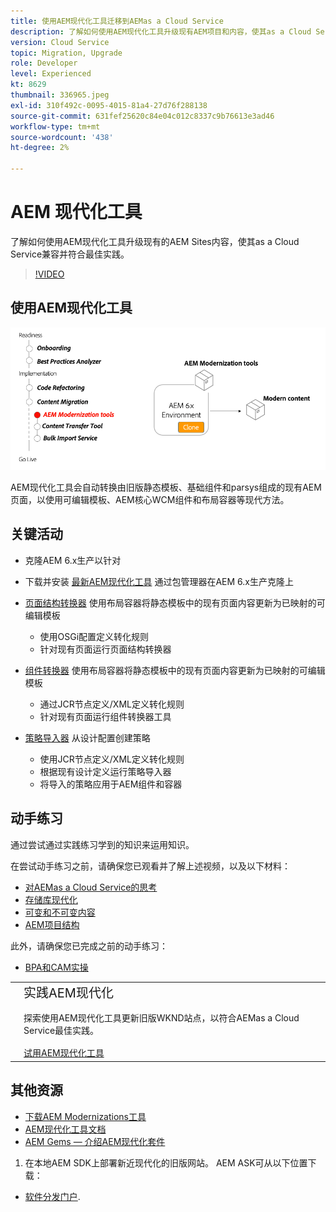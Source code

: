 ```yaml
---
title: 使用AEM现代化工具迁移到AEMas a Cloud Service
description: 了解如何使用AEM现代化工具升级现有AEM项目和内容，使其as a Cloud Service兼容。
version: Cloud Service
topic: Migration, Upgrade
role: Developer
level: Experienced
kt: 8629
thumbnail: 336965.jpeg
exl-id: 310f492c-0095-4015-81a4-27d76f288138
source-git-commit: 631fef25620c84e04c012c8337c9b76613e3ad46
workflow-type: tm+mt
source-wordcount: '438'
ht-degree: 2%

---
```



# AEM 现代化工具

了解如何使用AEM现代化工具升级现有的AEM Sites内容，使其as a Cloud Service兼容并符合最佳实践。

>[!VIDEO](https://video.tv.adobe.com/v/336965/?quality=12&learn=on)

## 使用AEM现代化工具

![AEM现代化工具生命周期](./assets/aem-modernization-tools.png)

AEM现代化工具会自动转换由旧版静态模板、基础组件和parsys组成的现有AEM页面，以使用可编辑模板、AEM核心WCM组件和布局容器等现代方法。

## 关键活动

+ 克隆AEM 6.x生产以针对
+ 下载并安装 [最新AEM现代化工具](https://github.com/adobe/aem-modernize-tools/releases/latest) 通过包管理器在AEM 6.x生产克隆上

+ [页面结构转换器](https://opensource.adobe.com/aem-modernize-tools/pages/structure/about.html) 使用布局容器将静态模板中的现有页面内容更新为已映射的可编辑模板
   + 使用OSGi配置定义转化规则
   + 针对现有页面运行页面结构转换器

+ [组件转换器](https://opensource.adobe.com/aem-modernize-tools/pages/component/about.html) 使用布局容器将静态模板中的现有页面内容更新为已映射的可编辑模板
   + 通过JCR节点定义/XML定义转化规则
   + 针对现有页面运行组件转换器工具

+ [策略导入器](https://opensource.adobe.com/aem-modernize-tools/pages/policy/about.html) 从设计配置创建策略
   + 使用JCR节点定义/XML定义转化规则
   + 根据现有设计定义运行策略导入器
   + 将导入的策略应用于AEM组件和容器

## 动手练习

通过尝试通过实践练习学到的知识来运用知识。

在尝试动手练习之前，请确保您已观看并了解上述视频，以及以下材料：

+ [对AEMas a Cloud Service的思考](./introduction.md)
+ [存储库现代化](./repository-modernization.md)
+ [可变和不可变内容](../../developing/basics/mutable-immutable.md)
+ [AEM项目结构](https://experienceleague.adobe.com/docs/experience-manager-cloud-service/implementing/developing/aem-project-content-package-structure.html)

此外，请确保您已完成之前的动手练习：

+ [BPA和CAM实操](./bpa-and-cam.md#hands-on-exercise)

<table style="border-width:0">
    <tr>
        <td style="width:150px">
            <a  rel="noreferrer"
                target="_blank"
                href="https://github.com/adobe/aem-cloud-engineering-video-series-exercises/tree/session2-migration#bootcamp---session-2-migration-methodology"><img alt="实践练习GitHub存储库" src="./assets/github.png"/>
            </a>        
        </td>
        <td style="width:100%;margin-bottom:1rem;">
            <div style="font-size:1.25rem;font-weight:400;">实践AEM现代化</div>
            <p style="margin:1rem 0">
                探索使用AEM现代化工具更新旧版WKND站点，以符合AEMas a Cloud Service最佳实践。
            </p>
            <a  rel="noreferrer"
                target="_blank"
                href="https://github.com/adobe/aem-cloud-engineering-video-series-exercises/tree/session2-migration#bootcamp---session-2-migration-methodology" class="spectrum-Button spectrum-Button--primary spectrum-Button--sizeM">
                <span class="spectrum-Button-label has-no-wrap has-text-weight-bold">试用AEM现代化工具</span>
            </a>
        </td>
    </tr>
</table>

## 其他资源

+ [下载AEM Modernizations工具](https://github.com/adobe/aem-modernize-tools/releases/latest)
+ [AEM现代化工具文档](https://opensource.adobe.com/aem-modernize-tools/)
+ [AEM Gems — 介绍AEM现代化套件](https://helpx.adobe.com/experience-manager/kt/eseminars/gems/Introducing-the-AEM-Modernization-Suite.html)


1. 在本地AEM SDK上部署新近现代化的旧版网站。 AEM ASK可从以下位置下载：
+ [软件分发门户](https://experience.adobe.com/#/downloads/content/software-distribution/en/general.html).
